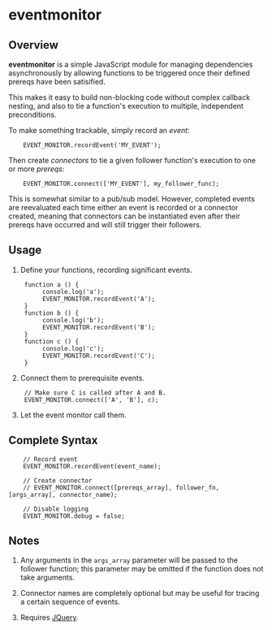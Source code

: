 # eventmonitor

## Overview

**eventmonitor** is a simple JavaScript module for managing dependencies asynchronously by allowing functions to be triggered once their defined prereqs have been satisified. 

This makes it easy to build non-blocking code without complex callback nesting, and also to tie a function's execution to multiple, independent preconditions.

To make something trackable, simply record an *event*:

        EVENT_MONITOR.recordEvent('MY_EVENT');

Then create *connectors* to tie a given follower function's execution to one or more *prereqs*:

        EVENT_MONITOR.connect(['MY_EVENT'], my_follower_func);

This is somewhat similar to a pub/sub model. However, completed events are reevaluated each time either an event is recorded or a connector created, meaning that connectors can be instantiated even after their prereqs have occurred and will still trigger their followers.

## Usage

1. Define your functions, recording significant events.

        function a () {
             console.log('a');
             EVENT_MONITOR.recordEvent('A');
        }
        function b () {
             console.log('b');
             EVENT_MONITOR.recordEvent('B');
        }
        function c () {
             console.log('c');
             EVENT_MONITOR.recordEvent('C');
        }

2. Connect them to prerequisite events.

        // Make sure C is called after A and B.
        EVENT_MONITOR.connect(['A', 'B'], c);

3. Let the event monitor call them.

## Complete Syntax

        // Record event
        EVENT_MONITOR.recordEvent(event_name);
        
        // Create connector
        // EVENT_MONITOR.connect([prereqs_array], follower_fn, [args_array], connector_name);
        
        // Disable logging
        EVENT_MONITOR.debug = false;

## Notes

1. Any arguments in the `args_array` parameter will be passed to the follower function; this parameter may be omitted if the function does not take arguments.

2. Connector names are completely optional but may be useful for tracing a certain sequence of events.

3. Requires [JQuery](http://jquery.com).